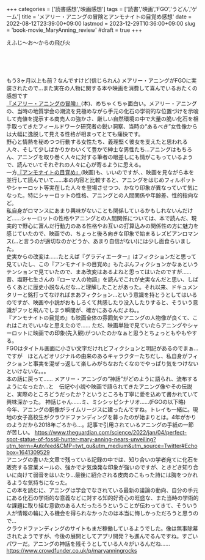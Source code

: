 +++
categories = ['読書感想','映画感想']
tags = ['読書','映画','FGO','うどん','ゲーム']
title = 'メアリー・アニングの冒険とアンモナイトの目覚め感想'
date = 2022-08-12T23:39:00+09:00
lastmod = 2023-12-29T10:36:00+09:00
slug = 'book-movie_MaryAnning_review'
#draft = true
+++

えふじ～お～からの飛び火
<!--more-->
<br>
<br>
<br>

もう3ヶ月以上も前？なんですけど(信じられん)
メアリー・アニングがFGOに実装されたので…また実在の人物に関する本や映画を消費して喜んでいるおたくの感想です
<br>
[『メアリー・アニングの冒険』](https://www.amazon.co.jp/%E3%83%A1%E3%82%A2%E3%83%AA%E3%83%BC%E3%83%BB%E3%82%A2%E3%83%8B%E3%83%B3%E3%82%B0%E3%81%AE%E5%86%92%E9%99%BA-%E6%81%90%E7%AB%9C%E5%AD%A6%E3%82%92%E3%81%B2%E3%82%89%E3%81%84%E3%81%9F%E5%A5%B3%E5%8C%96%E7%9F%B3%E5%B1%8B-%E6%9C%9D%E6%97%A5%E9%81%B8%E6%9B%B8-%E5%90%89%E5%B7%9D%E6%83%A3%E5%8F%B8-ebook/dp/B01M35ADCC)(本)、めちゃくちゃ面白い。メアリー・アニングの、当時の地質学会の潮流を見極めながら手元の化石の学術的な位置づけを示唆して売値を提示する商売人の強かさ、厳しい自然環境の中で大量の脆い化石を相手取ってきたフィールドワーク研究者の鋭い洞察、当時の“あるべき”女性像からは大幅に逸脱して見える性格が相まってとても痛快です。
<br>
野心と情熱を秘めつつ行動する女性たち、義理堅く彼女を支えたと思われる人々、そして少しばかりかわいくて豊かで紳士な男性たち…アニングはもちろん、アニングを取り巻く人々に対する筆者の眼差しにも情がこもっているようで、読んでいてそれぞれの人々に心が寄るように思える。
<br>
一方[『アンモナイトの目覚め』](https://eiga.com/movie/93291/)(映画)も、いいのですが、、映画を見ながら本を並行して読んでいて……本の内容と比較すると、アニングをはじめフィルポットやシャーロット等実在した人々を登場させつつ、かなり印象が異なっていて気になった。特にシャーロットの性格、アニングとの人間関係や年齢差、性的指向など。
<br>
私自身がロマンスにあまり興味がないことも関係しているかもしれないんだけど……シャーロットの性格やアニングとの人間関係については、本で読んだ、現実的で野心に富んだ行動力のある性格やお互いの打算込みの関係性の方に魅力を感じていたので、映画での、ちょっと後ろ向きな印象で始まるレズビアンロマンス(…と言うのが適切なのかどうか、あまり自信がない)には少し面食らいました。
<br>
史実からの改変は……たとえば『グラディエーター』はフィクションだと思って見ていたし、この『アンモナイトの目覚め』もたぶんフィクションかなぁというテンションで見ていたので、まあ改変はあるよねと思ってはいたのですが……
<br>
昔、塩野七生さんの『ローマ人の物語』を読んでこれが史実なんだと思い、しばらくあとに歴史小説なんだな…と理解したことがあった。それ以来、ドキュメンタリーと銘打ってなければまあフィクション…という意識を持とうとしてはいるのですが、映画や小説がおもしろくて共感したり没入したりすると、そういう意識がフッと飛んでしまう瞬間が、確かにあるんだよね。。
<br>
『アンモナイトの目覚め』も映画全体の雰囲気やアニングの人物像が良くて、これはこれでいいなと思えたので……
ただ、映画単独で見ていたらアニングやシャーロットに映画での印象(先入観)がついたのかなぁと思うとちょっともやもやする。
<br>
FGOはタイトル画面に小さい文字だけれどフィクションと明記があるのでまぁ…ですが　ほとんどオリジナルの由来のあるキャラクターたちだし、私自身がフィクションと事実を混ぜっ返して楽しみがちなおたくなのでやっぱり気をつけないといけないな。。。
<br>
本の話に戻って……
メアリー・アニングの“神話”がどのように語られ、流布するようになったか…と　伝記や小説や映画で語られてきたアニング像やその伝説と、実際のところどうだったか？というところも丁寧に愛を込めて書かれていて興味深かった。
神話じゃん……ミ、ミシシッピシナリオ……(FGOの以下略)
<br>
今年、アニングの銅像がライムリージスに建ったんですね。トレイも一緒に。現地の女子高校生がクラウドファンディングを募ったのが始まりとは。4年がかりのようだから2018年ごろから…。記事で引用されているアニングの手紙の一節が苦しい。
https://www.theguardian.com/science/2022/jan/04/perfect-spot-statue-of-fossil-hunter-mary-anning-nears-unveiling?utm_term=Autofeed&CMP=twt_gu&utm_medium&utm_source=Twitter#Echobox=1641309529
<br>
アニングの書いた文章で残っている記録の中では、知り合いの学者宛てに化石を販売する営業メールの、強かで才気煥発な印象が強いのですが、ときどき知り合いに向けて弱音をはいたり…最後に紹介される皮肉のこもった詩には胸をつかれるような気持ちになった。
<br>
この本を読むに、アニングは学会でなされている最新の議論の動向、自分の手元にある化石の学術的な意義などに対する知的好奇心の旺盛な、また当時の学術的な課題に取り組む意欲のある人だったろうということが伝わってきて、そういう人が情報の輪に入る機会を得られなかったのは本当に悔しかっただろうと思うので…
<br>
クラウドファンディングのサイトもまだ稼働しているようでした。像は無事除幕されたようですが、今後の展開としてアプリ開発？も進んでるんですね。すごいパワーだ。アニングの神話を残そうとしている人々がいるんだね……
https://www.crowdfunder.co.uk/p/maryanningrocks
<br>